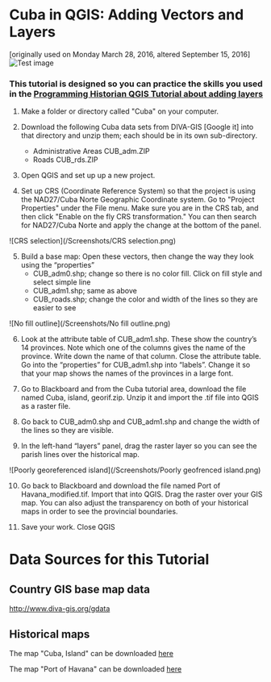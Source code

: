 # Cuba in QGIS: Adding Vectors and Layers
[originally used on Monday March 28, 2016, altered September 15, 2016]
![Test image](https://upload.wikimedia.org/wikipedia/commons/thumb/b/bd/Flag_of_Cuba.svg/2000px-Flag_of_Cuba.svg.png)
### This tutorial is designed so you can practice the skills you used in the [Programming Historian QGIS Tutorial about adding layers](http://programminghistorian.org/lessons/qgis-layers "Links to Programming Historian")

1.	Make a folder or directory called "Cuba" on your computer.

2.	Download the following Cuba data sets from DIVA-GIS [Google it] into that directory and unzip them; each should be in its own sub-directory.
    -	Administrative Areas CUB\_adm.ZIP
    -	Roads CUB\_rds.ZIP

3. 	Open QGIS and set up up a new project.

4.	Set up CRS (Coordinate Reference System) so that the project is using the NAD27/Cuba Norte Geographic Coordinate system. Go to "Project Properties" under the File menu. Make sure you are in the CRS tab, and then click "Enable on the fly CRS transformation." You can then search for NAD27/Cuba Norte and apply the change at the bottom of the panel.

![CRS selection](/Screenshots/CRS selection.png)

5.	Build a base map: Open these vectors, then change the way they look using the “properties”
    - CUB\_adm0.shp; change so there is no color fill. Click on fill style and select simple line
    - CUB\_adm1.shp; same as above
    - CUB\_roads.shp; change the color and width of the lines so they are easier to see

![No fill outline](/Screenshots/No fill outline.png)

6.	Look at the attribute table of CUB\_adm1.shp. These show the country’s 14 provinces. Note which one of the columns gives the name of the province. Write down the name of that column. Close the attribute table. Go into the “properties” for CUB\_adm1.shp into “labels”. Change it so that your map shows the names of the provinces in a large font.

7.	Go to Blackboard and from the Cuba tutorial area, download the file named Cuba, island, georif.zip. Unzip it and import the .tif file into QGIS as a raster file.

8.	Go back to CUB\_adm0.shp and CUB\_adm1.shp and change the width of the lines so they are visible.

9.	In the left-hand “layers” panel, drag the raster layer so you can see the parish lines over the historical map.

![Poorly georeferenced island](/Screenshots/Poorly geofrenced island.png)

10.	Go back to Blackboard and download the file named Port of Havana_modified.tif. Import that into QGIS. Drag the raster over your GIS map. You can also adjust the transparency on both of your historical maps in order to see the provincial boundaries.

11.	Save your work. Close QGIS

# Data Sources for this Tutorial
## Country GIS base map data
http://www.diva-gis.org/gdata

## Historical maps
The map "Cuba, Island" can be downloaded [here](http://jcb.lunaimaging.com/luna/servlet/detail/JCBMAPS~1~1~6264~115902445:Cuba-en-Iamaica,-soo-als-die-door-K?sort=normalized_date%2Cfile_name%2Csource_author%2Csource_title&qvq=q:cuba;sort:normalized_date%2Cfile_name%2Csource_author%2Csource_title;lc:JCBMAPS~1~1&mi=52&trs=126)

The map "Port of Havana" can be downloaded [here](http://jcb.lunaimaging.com/luna/servlet/detail/JCBMAPS~1~1~1089~101600001:Port-de-la-Havane-dans-l-Isle-de-Cu?sort=normalized_date%2Cfile_name%2Csource_author%2Csource_title&qvq=q:havana;sort:normalized_date%2Cfile_name%2Csource_author%2Csource_title;lc:JCBMAPS~1~1&mi=21&trs=32)
